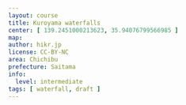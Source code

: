 ```yaml
---
layout: course
title: Kuroyama waterfalls
center: [ 139.2451000213623, 35.94076799566985 ]
map: 
author: hikr.jp
license: CC-BY-NC
area: Chichibu
prefecture: Saitama
info:
  level: intermediate
tags: [ waterfall, draft ]
---
```

